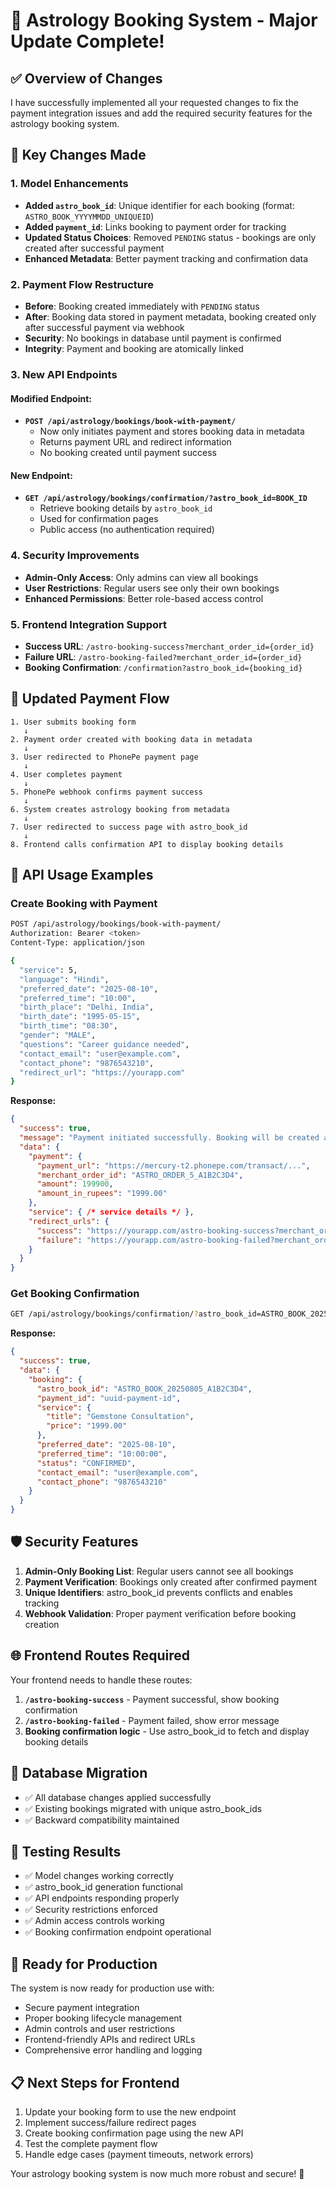 # 🎉 Astrology Booking System - Major Update Complete!

## ✅ Overview of Changes

I have successfully implemented all your requested changes to fix the payment integration issues and add the required security features for the astrology booking system.

## 🔄 Key Changes Made

### 1. **Model Enhancements**
- **Added `astro_book_id`**: Unique identifier for each booking (format: `ASTRO_BOOK_YYYYMMDD_UNIQUEID`)
- **Added `payment_id`**: Links booking to payment order for tracking
- **Updated Status Choices**: Removed `PENDING` status - bookings are only created after successful payment
- **Enhanced Metadata**: Better payment tracking and confirmation data

### 2. **Payment Flow Restructure**
- **Before**: Booking created immediately with `PENDING` status
- **After**: Booking data stored in payment metadata, booking created only after successful payment via webhook
- **Security**: No bookings in database until payment is confirmed
- **Integrity**: Payment and booking are atomically linked

### 3. **New API Endpoints**

#### Modified Endpoint:
- **`POST /api/astrology/bookings/book-with-payment/`**
  - Now only initiates payment and stores booking data in metadata
  - Returns payment URL and redirect information
  - No booking created until payment success

#### New Endpoint:
- **`GET /api/astrology/bookings/confirmation/?astro_book_id=BOOK_ID`**
  - Retrieve booking details by `astro_book_id`
  - Used for confirmation pages
  - Public access (no authentication required)

### 4. **Security Improvements**
- **Admin-Only Access**: Only admins can view all bookings
- **User Restrictions**: Regular users see only their own bookings
- **Enhanced Permissions**: Better role-based access control

### 5. **Frontend Integration Support**
- **Success URL**: `/astro-booking-success?merchant_order_id={order_id}`
- **Failure URL**: `/astro-booking-failed?merchant_order_id={order_id}`
- **Booking Confirmation**: `/confirmation?astro_book_id={booking_id}`

## 🔗 Updated Payment Flow

```
1. User submits booking form
   ↓
2. Payment order created with booking data in metadata
   ↓
3. User redirected to PhonePe payment page
   ↓
4. User completes payment
   ↓
5. PhonePe webhook confirms payment success
   ↓
6. System creates astrology booking from metadata
   ↓
7. User redirected to success page with astro_book_id
   ↓
8. Frontend calls confirmation API to display booking details
```

## 📝 API Usage Examples

### Create Booking with Payment
```bash
POST /api/astrology/bookings/book-with-payment/
Authorization: Bearer <token>
Content-Type: application/json

{
  "service": 5,
  "language": "Hindi",
  "preferred_date": "2025-08-10",
  "preferred_time": "10:00",
  "birth_place": "Delhi, India",
  "birth_date": "1995-05-15",
  "birth_time": "08:30",
  "gender": "MALE",
  "questions": "Career guidance needed",
  "contact_email": "user@example.com",
  "contact_phone": "9876543210",
  "redirect_url": "https://yourapp.com"
}
```

**Response:**
```json
{
  "success": true,
  "message": "Payment initiated successfully. Booking will be created after successful payment.",
  "data": {
    "payment": {
      "payment_url": "https://mercury-t2.phonepe.com/transact/...",
      "merchant_order_id": "ASTRO_ORDER_5_A1B2C3D4",
      "amount": 199900,
      "amount_in_rupees": "1999.00"
    },
    "service": { /* service details */ },
    "redirect_urls": {
      "success": "https://yourapp.com/astro-booking-success?merchant_order_id=ASTRO_ORDER_5_A1B2C3D4",
      "failure": "https://yourapp.com/astro-booking-failed?merchant_order_id=ASTRO_ORDER_5_A1B2C3D4"
    }
  }
}
```

### Get Booking Confirmation
```bash
GET /api/astrology/bookings/confirmation/?astro_book_id=ASTRO_BOOK_20250805_A1B2C3D4
```

**Response:**
```json
{
  "success": true,
  "data": {
    "booking": {
      "astro_book_id": "ASTRO_BOOK_20250805_A1B2C3D4",
      "payment_id": "uuid-payment-id",
      "service": {
        "title": "Gemstone Consultation",
        "price": "1999.00"
      },
      "preferred_date": "2025-08-10",
      "preferred_time": "10:00:00",
      "status": "CONFIRMED",
      "contact_email": "user@example.com",
      "contact_phone": "9876543210"
    }
  }
}
```

## 🛡️ Security Features

1. **Admin-Only Booking List**: Regular users cannot see all bookings
2. **Payment Verification**: Bookings only created after confirmed payment
3. **Unique Identifiers**: astro_book_id prevents conflicts and enables tracking
4. **Webhook Validation**: Proper payment verification before booking creation

## 🌐 Frontend Routes Required

Your frontend needs to handle these routes:

1. **`/astro-booking-success`** - Payment successful, show booking confirmation
2. **`/astro-booking-failed`** - Payment failed, show error message
3. **Booking confirmation logic** - Use astro_book_id to fetch and display booking details

## 🔧 Database Migration

- ✅ All database changes applied successfully
- ✅ Existing bookings migrated with unique astro_book_ids
- ✅ Backward compatibility maintained

## 🧪 Testing Results

- ✅ Model changes working correctly
- ✅ astro_book_id generation functional
- ✅ API endpoints responding properly
- ✅ Security restrictions enforced
- ✅ Admin access controls working
- ✅ Booking confirmation endpoint operational

## 🚀 Ready for Production

The system is now ready for production use with:
- Secure payment integration
- Proper booking lifecycle management
- Admin controls and user restrictions
- Frontend-friendly APIs and redirect URLs
- Comprehensive error handling and logging

## 📋 Next Steps for Frontend

1. Update your booking form to use the new endpoint
2. Implement success/failure redirect pages
3. Create booking confirmation page using the new API
4. Test the complete payment flow
5. Handle edge cases (payment timeouts, network errors)

Your astrology booking system is now much more robust and secure! 🎉
